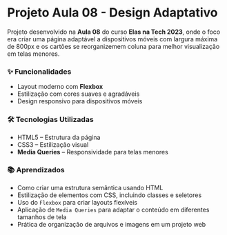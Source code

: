 # Projeto Aula 08 - Design Adaptativo

Projeto desenvolvido na **Aula 08** do curso **Elas na Tech 2023**, onde o foco era criar uma página adaptável a dispositivos móveis 
com largura máxima de 800px e os cartões se reorganizemem coluna para melhor visualização em telas menores.


### ✨ Funcionalidades

- Layout moderno com **Flexbox**
- Estilização com cores suaves e agradáveis
- Design responsivo para dispositivos móveis


### 🛠️ Tecnologias Utilizadas

- HTML5 – Estrutura da página  
- CSS3 – Estilização visual   
- **Media Queries** – Responsividade para telas menores  


### 📚 Aprendizados

- Como criar uma estrutura semântica usando HTML  
- Estilização de elementos com CSS, incluindo classes e seletores  
- Uso do `Flexbox` para criar layouts flexíveis  
- Aplicação de `Media Queries` para adaptar o conteúdo em diferentes tamanhos de tela  
- Prática de organização de arquivos e imagens em um projeto web  
